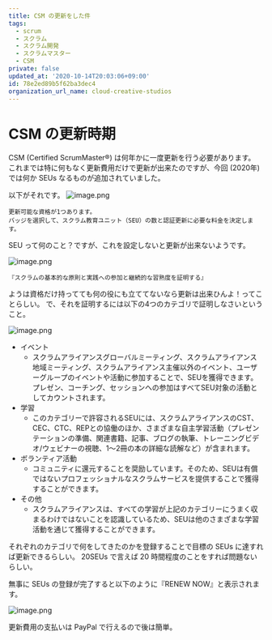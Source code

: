 ```yaml
---
title: CSM の更新をした件
tags:
  - scrum
  - スクラム
  - スクラム開発
  - スクラムマスター
  - CSM
private: false
updated_at: '2020-10-14T20:03:06+09:00'
id: 78e2ed89b5f62ba3dec4
organization_url_name: cloud-creative-studios
---
```

# CSM の更新時期

CSM (Certified ScrumMaster®) は何年かに一度更新を行う必要があります。
これまでは特に何もなく更新費用だけで更新が出来たのですが、今回 (2020年) では何か SEUs なるものが追加されていました。

以下がそれです。
![image.png](https://qiita-image-store.s3.ap-northeast-1.amazonaws.com/0/19224/d8de71d0-5ff9-9a61-a1d2-c5cad7d6d59b.png)

```
更新可能な資格が1つあります。
バッジを選択して、スクラム教育ユニット（SEU）の数と認証更新に必要な料金を決定します。
```

SEU って何のこと？ですが、これを設定しないと更新が出来ないようです。

![image.png](https://qiita-image-store.s3.ap-northeast-1.amazonaws.com/0/19224/32bf13c0-c767-5ecd-e9ef-0077feb798e5.png)

```
『スクラムの基本的な原則と実践への参加と継続的な習熟度を証明する』
```

ようは資格だけ持ってても何の役にも立ててないなら更新は出来ひんよ！ってことらしい。
で、それを証明するには以下の4つのカテゴリで証明しなさいということ。

![image.png](https://qiita-image-store.s3.ap-northeast-1.amazonaws.com/0/19224/89edf843-d3c9-dcf9-fdb8-fd604f15684d.png)

- イベント
    - スクラムアライアンスグローバルミーティング、スクラムアライアンス地域ミーティング、スクラムアライアンス主催以外のイベント、ユーザーグループのイベントや活動に参加することで、SEUを獲得できます。プレゼン、コーチング、セッションへの参加はすべてSEU対象の活動としてカウントされます。
- 学習
    - このカテゴリーで許容されるSEUには、スクラムアライアンスのCST、CEC、CTC、REPとの協働のほか、さまざまな自主学習活動（プレゼンテーションの準備、関連書籍、記事、ブログの執筆、トレーニングビデオ/ウェビナーの視聴、1～2冊の本の詳細な読解など）が含まれます。
- ボランティア活動
    - コミュニティに還元することを奨励しています。そのため、SEUは有償ではないプロフェッショナルなスクラムサービスを提供することで獲得することができます。
- その他
    - スクラムアライアンスは、すべての学習が上記のカテゴリーにうまく収まるわけではないことを認識しているため、SEUは他のさまざまな学習活動を通じて獲得することができます。

それぞれのカテゴリで何をしてきたのかを登録することで目標の SEUs に達すれば更新できるらしい。
20SEUs で言えば 20 時間程度のことをすれば問題ないらしい。

無事に SEUs の登録が完了すると以下のように『RENEW NOW』と表示されます。

![image.png](https://qiita-image-store.s3.ap-northeast-1.amazonaws.com/0/19224/ead6e397-832a-dec2-9ecb-5755715ad75b.png)

更新費用の支払いは PayPal で行えるので後は簡単。
